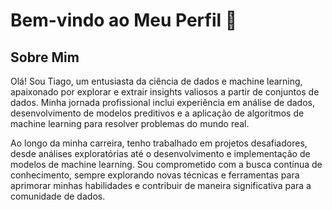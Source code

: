 # Bem-vindo ao Meu Perfil 👋

## Sobre Mim
Olá! Sou Tiago, um entusiasta da ciência de dados e machine learning, apaixonado por explorar e extrair insights valiosos a partir de conjuntos de dados. Minha jornada profissional inclui experiência em análise de dados, desenvolvimento de modelos preditivos e a aplicação de algoritmos de machine learning para resolver problemas do mundo real.

Ao longo da minha carreira, tenho trabalhado em projetos desafiadores, desde análises exploratórias até o desenvolvimento e implementação de modelos de machine learning. Sou comprometido com a busca contínua de conhecimento, sempre explorando novas técnicas e ferramentas para aprimorar minhas habilidades e contribuir de maneira significativa para a comunidade de dados.
